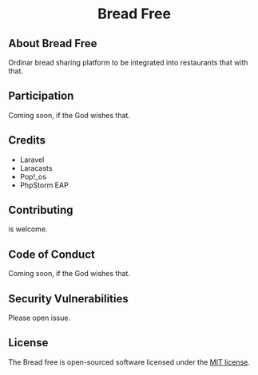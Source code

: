 
<h1  align="center" id="heading" >Bread Free</h1>

## About Bread Free

Ordinar bread sharing platform to be integrated into restaurants that with that.


## Participation

Coming soon, if the God wishes that.

## Credits

- Laravel
- Laracasts
- Pop!_os 
- PhpStorm EAP


## Contributing

is welcome.

## Code of Conduct

Coming soon, if the God wishes that.

## Security Vulnerabilities

Please open issue.

## License

The Bread free is open-sourced software licensed under the [MIT license](https://opensource.org/licenses/MIT).
